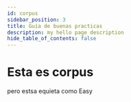 ```yaml
---
id: corpus
sidebar_position: 3
title: Guía de buenas practicas
description: my hello page description
hide_table_of_contents: false
---
```

# Esta es corpus

pero estsa equieta como Easy
